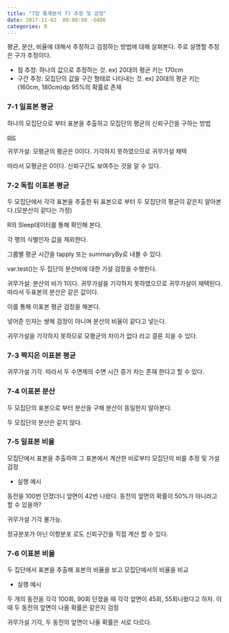 ```yaml
---
title: "7장 통계분석 7) 추정 및 검정"
date: 2017-11-02  09:00:00 -0400
categories: R
---
```


평균, 분산, 비율에 대해서 추정하고 검정하는 방법에 대해 살펴본다.
주로 설명할 추정은 구가 추정이다.

- 점 추정: 하나의 값으로 추정하는 것. 
ex) 20대의 평균 키는 170cm
- 구간 추정: 모집단의 값을 구간 형태로 나타내는 것.
ex) 20대의 평균 키는 (160cm, 180cm)dp 95%의 확률로 존재

### 7-1 일표본 평균

하나의 모집단으로 부터 표본을 추출하고 모집단의 평균의 신뢰구간을 구하는 방법

[pic](https://www.notion.so/206b658d0cd4439fb0ef5d984cbac9e3#eec9bfbb62e14c1d9fbae225242ec390)

귀무가설: 모평균의 평균은 0이다. 기각하지 못하였으므로 귀무가설 채택

따라서 모평균은 0이다. 신뢰구간도 보여주는 것을 알 수 있다.

### 7-2 독립 이표본 평균

두 모집단에서 각각 표본을 추출한 뒤 표본으로 부터 두 모집단의 평균이 같은지 알아본다.(모분산이 같다는 가정)

R의 Sleep데이터를 통해 확인해 본다.

[](https://www.notion.so/206b658d0cd4439fb0ef5d984cbac9e3#13166a4a949f440a831241812b69c122)

각 행의 식별인자 값을 제외한다.

그룹별 평균 시간을 tapply 또는 summaryBy로 내볼 수 있다.

[](https://www.notion.so/206b658d0cd4439fb0ef5d984cbac9e3#6387f8f4b8cf41b2b07d82b3a6bbc8fa)

[](https://www.notion.so/206b658d0cd4439fb0ef5d984cbac9e3#9de64b02ed354b28bb50c5a7971ee66a)

var.test()는 두 집단의 분산비에 대한 가설 검정을 수행한다.

귀무가설: 분산의 비가 1이다.  귀무가설을 기각하지 못하였으므로 귀무가설이 채택된다. 따라서 두표본의 분산은 같은 값이다.

이를 통해 이표본 평균 검정을 해본다.

[](https://www.notion.so/206b658d0cd4439fb0ef5d984cbac9e3#846f1fe0c8744966a4572c67189ab815)

넣어준 인자는 쌍체 검정이 아니며 분산의 비율이 같다고 넣는다.

귀무가설을 기각하지 못하므로 모평균의 차이가 없다 라고 결론 지을 수 있다.

### 7-3 짝지은 이표본 평균

[](https://www.notion.so/206b658d0cd4439fb0ef5d984cbac9e3#d785cb2bf6934ed98e0fcf5cd5e75d02)

귀무가설 기각. 따라서 두 수면제의 수면 시간 증가 차는 존재 한다고 할 수 있다.

### 7-4 이표본 분산

두 모집단의 표본으로 부터 분산을 구해 분산이 동일한지 알아본다.

[](https://www.notion.so/206b658d0cd4439fb0ef5d984cbac9e3#1cc7e69e32d7492fbceea4b837f4c9ce)

두 모집단의 분산은 같지 않다.

### 7-5 일표본 비율

모집단에서 표본을 추출하여 그 표본에서 계산한 비로부터 모집단의 비를 추정 및 가설 검정

- 실행 예시

동전을 100번 던졌더니 앞면이 42번 나왔다. 동전의 앞면의 확률이 50%가 아니라고 할 수 있을까?

[](https://www.notion.so/206b658d0cd4439fb0ef5d984cbac9e3#257b0961aa3d4ba6919aad3d61f9bbe7)

귀무가설 기각 불가능.

정규분포가 아닌 이항분포 로도 신뢰구간을 직접 계산 할 수 있다.

[](https://www.notion.so/206b658d0cd4439fb0ef5d984cbac9e3#b46339230a014b14919fea1d05971f1a)

### 7-6 이표본 비율

두 집단에서 표본을 추출해 표본의 비율을 보고 모집단에서의 비율을 비교

- 실행 예시

두 개의 동전을 각각 100회, 90회 던졌을 때 각각 앞면이 45회, 55회나왔다고 하자. 이 때 두 동전의 앞면이 나올 확률은 같은지 검정

[](https://www.notion.so/206b658d0cd4439fb0ef5d984cbac9e3#3a836cb5c63c4c97853062be14030f77)

귀무가설 기각, 두 동전의 앞면이 나올 확률은 서로 다르다.
